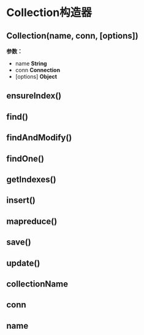 # Collection构造器  

## Collection(name, conn, [options])  

**参数：**  
* name **String**  
* conn **Connection**  
* [options] **Object**  

## ensureIndex()  

## find()  

## findAndModify()  

## findOne()  

## getIndexes()  

## insert()  

## mapreduce()  

## save()  

## update()  

## collectionName  

## conn  

## name  
